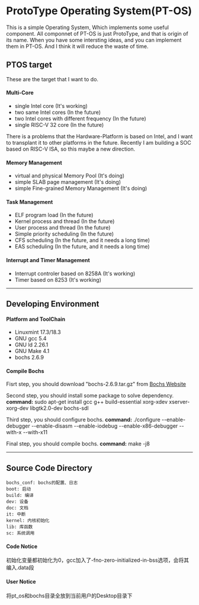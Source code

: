ProtoType Operating System(PT-OS)
====

This is a simple Operating System, Which implements some useful component.
All componnet of PT-OS is just ProtoType, and that is origin of its name.
When you have some intersting ideas, and you can implement them in PT-OS.
And I think it will reduce the waste of time. 

PTOS target
----

These are the target that I want to do. 

#### Multi-Core 

- single Intel core (It's working)
- two same Intel cores (In the future)
- two Intel cores with different frequency (In the future)
- single RISC-V 32 core (In the future)

There is a problems that the Hardware-Platform is based on Intel, and I want to
transplant it to other platforms in the future. Recently I am building a SOC 
based on RISC-V ISA, so this maybe a new direction. 

#### Memory Management

- virtual and physical Memory Pool (It's doing)
- simple SLAB page management (It's doing)
- simple Fine-grained Memory Management (It's doing)

#### Task Management

- ELF program load (In the future)
- Kernel process and thread (In the future)
- User process and thread (In the future)
- Simple priority scheduling (In the future)
- CFS scheduling (In the future, and it needs a long time)
- EAS scheduling (In the future, and it needs a long time)

#### Interrupt and Timer Management

- Interrupt controler based on 8258A (It's working)
- Timer based on 8253 (It's working)

---------------------------------

Developing Environment
----

#### Platform and ToolChain

- Linuxmint 17.3/18.3
- GNU gcc 	5.4
- GNU ld 	2.26.1
- GNU Make	4.1
- bochs 	2.6.9

#### Compile Bochs

Fisrt step, you should download "bochs-2.6.9.tar.gz" from 
[Bochs Website](https://sourceforge.net/projects/bochs/files/bochs/2.6.9/)

Second step, you should install some package to solve dependency. 
	**command:** sudo apt-get install gcc g++ build-essential xorg-xdev 
	xserver-xorg-dev libgtk2.0-dev bochs-sdl

Third step, you should configure bochs.
	**command:** ./configure --enable-debugger --enable-disasm --enable-iodebug 
	--enable-x86-debugger --with-x --with-x11

Final step, you should compile bochs.
	**command:** make -j8

---------------------------------

Source Code Directory
----

	bochs_conf: bochs的配置、日志
	boot: 启动
	build: 编译
	dev: 设备
	doc: 文档
	it: 中断
	kernel: 内核初始化
	lib: 库函数
	sc: 系统调用

#### Code Notice

初始化变量都初始化为0，gcc加入了-fno-zero-initialized-in-bss选项，会将其编入.data段

#### User Notice

将pt_os和bochs目录全放到当前用户的Desktop目录下

























